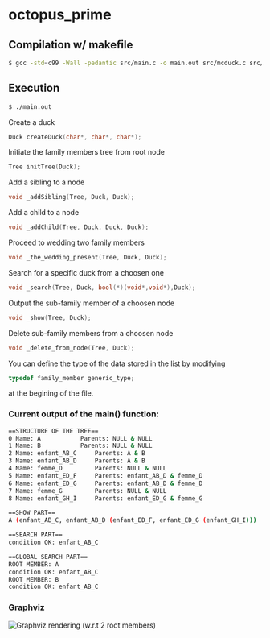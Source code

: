 # octopus_prime

## Compilation w/ makefile
```sh
$ gcc -std=c99 -Wall -pedantic src/main.c -o main.out src/mcduck.c src/node.c src/tree.c
```
## Execution
```sh
$ ./main.out
```
Create a duck
```c
Duck createDuck(char*, char*, char*);
```
Initiate the family members tree from root node
```c
Tree initTree(Duck);
```
Add a sibling to a node 
```c
void _addSibling(Tree, Duck, Duck); 
```
Add a child to a node 
```c
void _addChild(Tree, Duck, Duck, Duck);
```
Proceed to wedding two family members
```c
void _the_wedding_present(Tree, Duck, Duck); 
```
Search for a specific duck from a choosen one 
```c
void _search(Tree, Duck, bool(*)(void*,void*),Duck);
```
Output the sub-family member of a choosen node 
```c
void _show(Tree, Duck);
```
Delete sub-family members from a choosen node 
```c
void _delete_from_node(Tree, Duck); 
```
You can define the type of the data stored in the list by modifying
```c
typedef family_member generic_type; 
```
at the begining of the file.

### Current output of the main() function:
```bash
==STRUCTURE OF THE TREE==
0 Name: A			Parents: NULL & NULL
1 Name: B			Parents: NULL & NULL
2 Name: enfant_AB_C		Parents: A & B
3 Name: enfant_AB_D		Parents: A & B
4 Name: femme_D			Parents: NULL & NULL
5 Name: enfant_ED_F		Parents: enfant_AB_D & femme_D
6 Name: enfant_ED_G		Parents: enfant_AB_D & femme_D
7 Name: femme_G			Parents: NULL & NULL
8 Name: enfant_GH_I		Parents: enfant_ED_G & femme_G

==SHOW PART==
A (enfant_AB_C, enfant_AB_D (enfant_ED_F, enfant_ED_G (enfant_GH_I)))

==SEARCH PART==
condition OK: enfant_AB_C

==GLOBAL SEARCH PART==
ROOT MEMBER: A
condition OK: enfant_AB_C
ROOT MEMBER: B
condition OK: enfant_AB_C
```

### Graphviz
![Graphviz rendering (w.r.t 2 root members)](images/graph.png)